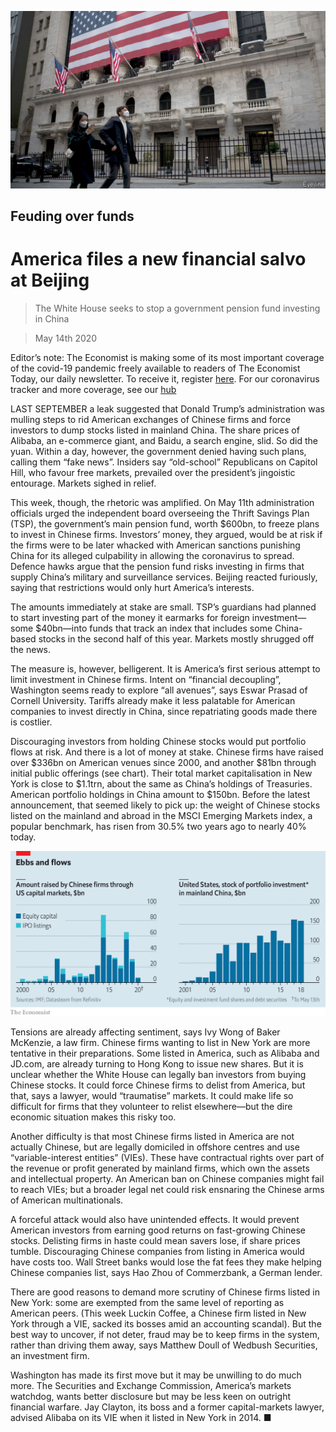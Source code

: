 ![](./images/20200516_FNP501.jpg)

## Feuding over funds

# America files a new financial salvo at Beijing

> The White House seeks to stop a government pension fund investing in China

> May 14th 2020

Editor’s note: The Economist is making some of its most important coverage of the covid-19 pandemic freely available to readers of The Economist Today, our daily newsletter. To receive it, register [here](https://www.economist.com//newslettersignup). For our coronavirus tracker and more coverage, see our [hub](https://www.economist.com//coronavirus)

LAST SEPTEMBER a leak suggested that Donald Trump’s administration was mulling steps to rid American exchanges of Chinese firms and force investors to dump stocks listed in mainland China. The share prices of Alibaba, an e-commerce giant, and Baidu, a search engine, slid. So did the yuan. Within a day, however, the government denied having such plans, calling them “fake news”. Insiders say “old-school” Republicans on Capitol Hill, who favour free markets, prevailed over the president’s jingoistic entourage. Markets sighed in relief.

This week, though, the rhetoric was amplified. On May 11th administration officials urged the independent board overseeing the Thrift Savings Plan (TSP), the government’s main pension fund, worth $600bn, to freeze plans to invest in Chinese firms. Investors’ money, they argued, would be at risk if the firms were to be later whacked with American sanctions punishing China for its alleged culpability in allowing the coronavirus to spread. Defence hawks argue that the pension fund risks investing in firms that supply China’s military and surveillance services. Beijing reacted furiously, saying that restrictions would only hurt America’s interests.

The amounts immediately at stake are small. TSP’s guardians had planned to start investing part of the money it earmarks for foreign investment—some $40bn—into funds that track an index that includes some China-based stocks in the second half of this year. Markets mostly shrugged off the news.

The measure is, however, belligerent. It is America’s first serious attempt to limit investment in Chinese firms. Intent on “financial decoupling”, Washington seems ready to explore “all avenues”, says Eswar Prasad of Cornell University. Tariffs already make it less palatable for American companies to invest directly in China, since repatriating goods made there is costlier.

Discouraging investors from holding Chinese stocks would put portfolio flows at risk. And there is a lot of money at stake. Chinese firms have raised over $336bn on American venues since 2000, and another $81bn through initial public offerings (see chart). Their total market capitalisation in New York is close to $1.1trn, about the same as China’s holdings of Treasuries. American portfolio holdings in China amount to $150bn. Before the latest announcement, that seemed likely to pick up: the weight of Chinese stocks listed on the mainland and abroad in the MSCI Emerging Markets index, a popular benchmark, has risen from 30.5% two years ago to nearly 40% today.

![](./images/20200516_FNC604.png)

Tensions are already affecting sentiment, says Ivy Wong of Baker McKenzie, a law firm. Chinese firms wanting to list in New York are more tentative in their preparations. Some listed in America, such as Alibaba and JD.com, are already turning to Hong Kong to issue new shares. But it is unclear whether the White House can legally ban investors from buying Chinese stocks. It could force Chinese firms to delist from America, but that, says a lawyer, would “traumatise” markets. It could make life so difficult for firms that they volunteer to relist elsewhere—but the dire economic situation makes this risky too.

Another difficulty is that most Chinese firms listed in America are not actually Chinese, but are legally domiciled in offshore centres and use “variable-interest entities” (VIEs). These have contractual rights over part of the revenue or profit generated by mainland firms, which own the assets and intellectual property. An American ban on Chinese companies might fail to reach VIEs; but a broader legal net could risk ensnaring the Chinese arms of American multinationals.

A forceful attack would also have unintended effects. It would prevent American investors from earning good returns on fast-growing Chinese stocks. Delisting firms in haste could mean savers lose, if share prices tumble. Discouraging Chinese companies from listing in America would have costs too. Wall Street banks would lose the fat fees they make helping Chinese companies list, says Hao Zhou of Commerzbank, a German lender.

There are good reasons to demand more scrutiny of Chinese firms listed in New York: some are exempted from the same level of reporting as American peers. (This week Luckin Coffee, a Chinese firm listed in New York through a VIE, sacked its bosses amid an accounting scandal). But the best way to uncover, if not deter, fraud may be to keep firms in the system, rather than driving them away, says Matthew Doull of Wedbush Securities, an investment firm.

Washington has made its first move but it may be unwilling to do much more. The Securities and Exchange Commission, America’s markets watchdog, wants better disclosure but may be less keen on outright financial warfare. Jay Clayton, its boss and a former capital-markets lawyer, advised Alibaba on its VIE when it listed in New York in 2014. ■